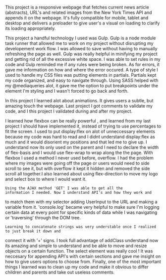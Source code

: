 <!---------READ.ME---------->
This project is a responsive webpage that  fetches current news article
(abstracts), URL's and related images from the New York Times API and appends 
it on the webpage. It's fully compatible for mobile, tablet and desktop
and delivers a preloader to give user's a visual on loading to clarify its
loading appropriately.

<!--------------TECHNOLOGIES AND STYLES USED-------------->
This project a handful technology I used was Gulp. Gulp is a node module
task runner that allowed me to work on my project without disrupting my 
developement work flow. I was allowed to save without having to manually refreshing the page as well. Gulp
was really helpful in minifying my project and getting rid of all the excessive
white space. I was able to set rules in my code and Gulp reminded me if any 
rules were being broken. As for errors, it gave me information on how and 
where the error occured. A type of style I used to handle my CSS files was 
putting elements in partials. Partials kept my code organized, and easy to
navigate through. Using SASS helped with my @mediaqueries alot, it gave me
the option to put breakpoints under the element I'm styling and I wasn't forced
to go back and forth.

<!------------------WHAT DID I LEARN------------------>
In this project I learned alot about animations. It gives users a subtle, but
amazing touch the webpage. Last project I got comments to validate my code, and
I this project I validated during and after my project.


I learned how flexbox can be really powerful , and learned
from my last project I should have implemented it, instead
of trying to use percentages to fit the screen. I used to put
display:flex on alot of unneccessary elements because my code
was hard to read and I didnt understand display:flex as much and
it would disorient my positions and that led me to give up.
I understand now its only used on the parent and I need to declare
the width of flex-basis and I would use flex-wrap to wrap along
the the page. With flexbox I used a method I never used before,
overflow. I had the problem where my images were going off the page
or users would need to side scroll to see it, but with overflow
it kept it hidden and removed the side scroll all together.I also learned
about using flex-direction to move my logo and select box to 
where I would want it. 

    Using the AJAX method 'GET' I was able to get all the 
    information I needed. Now I understand API's and how they work and
to match them with my selector adding UserInput to the URL and 
making a variable from it. 'console.log' became very helpful
to make sure I'm logging certain data at every point for specific
kinds of data while I was navigating or 'traversing' through
the DOM tree. 

    Learning to concatenate strings was very understable once I realized to just break it down and
connect it with '+' signs. I took full advantage of addClass
understand now its amazing and simple to understand and be able
to move and resize objects on a certain function. The select
element was really cool ! It was neccesary for appending
API's with certain sections and gave me insight on 
how to give users options to choose from. Finally, one of the
most important things I learned was to clean up my code
and make it obvious to differ children and parents and 
take out useless comments.

